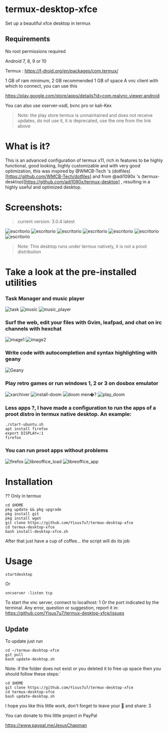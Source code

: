 # termux-desktop-xfce
Set up a beautiful xfce desktop in termux 

## Requirements

No root permissions required

Android 7, 8, 9 or 10

Termux : https://f-droid.org/en/packages/com.termux/

1 GB of ram minimum, 2 GB recommended 
1 GB of space 
A vnc client with which to connect, you can use this

https://play.google.com/store/apps/details?id=com.realvnc.viewer.android

You can also use xserver-xsdl, bvnc pro or kali-Kex

> Note: the play store termux is unmaintained and does not receive updates, 
do not use it, it is deprecated, use the one from the link above 

# What is it?

This is an advanced configuration of termux x11, rich in features to be highly functional, 
good looking, highly customizable and with very good optimization, this was inspired by @WMCB-Tech 's (dotfiles)[https://github.com/WMCB-Tech/dotfiles] and from @adi1090x 's (termux-desktop)[https://github.com/adi1090x/termux-desktop] , resulting in a highly useful and optimized desktop. 

# Screenshots:

> current version: 3.0.4 latest

![escritorio](./fotos/desktop.png)
![escritorio](./fotos/desktop2.png)
![escritorio](./fotos/desktop3.png)
![escritorio](./fotos/desktop4.png)
![escritorio](./fotos/desktop5.png)
![escritorio](./fotos/desktop6.png)
![escritorio](./fotos/desktop7.png)

> Note: This desktop runs under termux natively, it is not a proot distribution

# Take a look at the pre-installed utilities

### Task Manager and music player

![task](./fotos/task.png)
![music](./fotos/music1.png)
![music_player](./fotos/play_music.png)

### Surf the web, edit your files with Gvim, leafpad, and chat on irc channels with hexchat

![image1](./fotos/web-and-mail.png) 
![image2](./fotos/chat_vim_text-editor.png) 

### Write code with autocompletion and syntax highlighting with geany

![Geany](./fotos/geany.png)

### Play retro games or run windows 1, 2 or 3 on dosbox emulator

![xarchiver](./fotos/xarchiver.png)
![install-doom](./fotos/install_doom.png)
![doom men�?](./fotos/playdoom-menu.png)
![play_doom](./fotos/play_doom.png)

### Less apps ?, I have made a configuration to run the apps of a proot distro in termux native desktop. An example:

```
./start-ubuntu.sh
apt install firefox
export DISPLAY=:1
firefox 
```

### You can run proot apps without problems

![firefox](./fotos/proot-firefox.png) 
![libreoffice_load](./fotos/proot-libreoffice.png) 
![libreoffice_app](./fotos/proot-libreoffice2.png) 

# Installation

?? Only in termux

```
cd $HOME
pkg update && pkg upgrade 
pkg install git 
pkg install wget 
git clone https://github.com/Yisus7u7/termux-desktop-xfce
cd termux-desktop-xfce
bash install-desktop-xfce.sh
```

After that just have a cup of coffee... the script will do its job 

# Usage

```
startdesktop 
```

Or 

```
vncserver -listen tcp 
```

To start the vnc server, connect to localhost: 1 Or the port indicated by the terminal.
Any error, question or suggestion, report it in:
https://github.com/Yisus7u7/termux-desktop-xfce/issues

## Update 

To update just run

```
cd ~/termux-desktop-xfce 
git pull 
bash update-desktop.sh 
```

Note: if the folder does not exist or you deleted it to free up space then you should follow these steps:`

```
cd $HOME
git clone https://github.com/Yisus7u7/termux-desktop-xfce
cd termux-desktop-xfce 
bash update-desktop.sh 
```

I hope you like this little work, don't forget to leave your 🌟 and share: 3 

You can donate to this little project in PayPal

https://www.paypal.me/JesusChapman 
